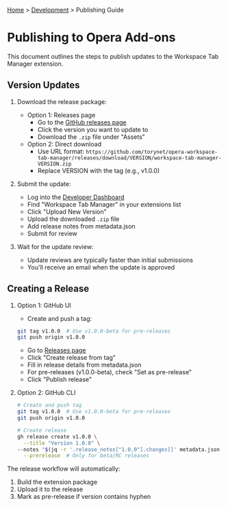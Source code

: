 [Home](../index.md) > [Development](index.md) > Publishing Guide

# Publishing to Opera Add-ons

This document outlines the steps to publish updates to the Workspace Tab Manager extension.

## Version Updates

1. Download the release package:
    - Option 1: Releases page
        - Go to the [GitHub releases page](https://github.com/torynet/opera-workspace-tab-manager/releases)
        - Click the version you want to update to
        - Download the `.zip` file under "Assets"
    - Option 2: Direct download
        - Use URL format: `https://github.com/torynet/opera-workspace-tab-manager/releases/download/VERSION/workspace-tab-manager-VERSION.zip`
        - Replace VERSION with the tag (e.g., v1.0.0)

2. Submit the update:
    - Log into the [Developer Dashboard](https://addons.opera.com/developer/)
    - Find "Workspace Tab Manager" in your extensions list
    - Click "Upload New Version"
    - Upload the downloaded `.zip` file
    - Add release notes from metadata.json
    - Submit for review

3. Wait for the update review:
    - Update reviews are typically faster than initial submissions
    - You'll receive an email when the update is approved

## Creating a Release

1. Option 1: GitHub UI
    - Create and push a tag:

     ```bash
     git tag v1.0.0  # Use v1.0.0-beta for pre-releases
     git push origin v1.0.0
     ```

    - Go to [Releases page](https://github.com/torynet/opera-workspace-tab-manager/releases)
    - Click "Create release from tag"
    - Fill in release details from metadata.json
    - For pre-releases (v1.0.0-beta), check "Set as pre-release"
    - Click "Publish release"

2. Option 2: GitHub CLI
    ```bash
    # Create and push tag
    git tag v1.0.0  # Use v1.0.0-beta for pre-releases
    git push origin v1.0.0

    # Create release
    gh release create v1.0.0 \
      --title "Version 1.0.0" \
    --notes "$(jq -r '.release_notes["1.0.0"].changes[]' metadata.json | sed 's/^/- /')" \
      --prerelease  # Only for beta/RC releases
    ```

The release workflow will automatically:

1. Build the extension package
2. Upload it to the release
3. Mark as pre-release if version contains hyphen
